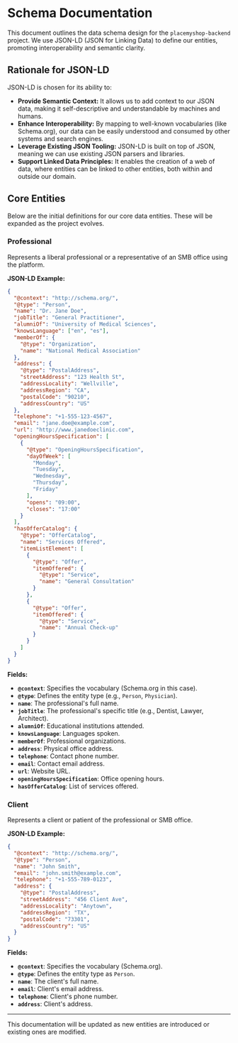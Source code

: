 # Schema Documentation

This document outlines the data schema design for the `placemyshop-backend` project. We use JSON-LD (JSON for Linking Data) to define our entities, promoting interoperability and semantic clarity.

## Rationale for JSON-LD

JSON-LD is chosen for its ability to:

-   **Provide Semantic Context:** It allows us to add context to our JSON data, making it self-descriptive and understandable by machines and humans.
-   **Enhance Interoperability:** By mapping to well-known vocabularies (like Schema.org), our data can be easily understood and consumed by other systems and search engines.
-   **Leverage Existing JSON Tooling:** JSON-LD is built on top of JSON, meaning we can use existing JSON parsers and libraries.
-   **Support Linked Data Principles:** It enables the creation of a web of data, where entities can be linked to other entities, both within and outside our domain.

## Core Entities

Below are the initial definitions for our core data entities. These will be expanded as the project evolves.

### Professional

Represents a liberal professional or a representative of an SMB office using the platform.

**JSON-LD Example:**

```json
{
  "@context": "http://schema.org/",
  "@type": "Person",
  "name": "Dr. Jane Doe",
  "jobTitle": "General Practitioner",
  "alumniOf": "University of Medical Sciences",
  "knowsLanguage": ["en", "es"],
  "memberOf": {
    "@type": "Organization",
    "name": "National Medical Association"
  },
  "address": {
    "@type": "PostalAddress",
    "streetAddress": "123 Health St",
    "addressLocality": "Wellville",
    "addressRegion": "CA",
    "postalCode": "90210",
    "addressCountry": "US"
  },
  "telephone": "+1-555-123-4567",
  "email": "jane.doe@example.com",
  "url": "http://www.janedoeclinic.com",
  "openingHoursSpecification": [
    {
      "@type": "OpeningHoursSpecification",
      "dayOfWeek": [
        "Monday",
        "Tuesday",
        "Wednesday",
        "Thursday",
        "Friday"
      ],
      "opens": "09:00",
      "closes": "17:00"
    }
  ],
  "hasOfferCatalog": {
    "@type": "OfferCatalog",
    "name": "Services Offered",
    "itemListElement": [
      {
        "@type": "Offer",
        "itemOffered": {
          "@type": "Service",
          "name": "General Consultation"
        }
      },
      {
        "@type": "Offer",
        "itemOffered": {
          "@type": "Service",
          "name": "Annual Check-up"
        }
      }
    ]
  }
}
```

**Fields:**

*   **`@context`**: Specifies the vocabulary (Schema.org in this case).
*   **`@type`**: Defines the entity type (e.g., `Person`, `Physician`).
*   **`name`**: The professional's full name.
*   **`jobTitle`**: The professional's specific title (e.g., Dentist, Lawyer, Architect).
*   **`alumniOf`**: Educational institutions attended.
*   **`knowsLanguage`**: Languages spoken.
*   **`memberOf`**: Professional organizations.
*   **`address`**: Physical office address.
*   **`telephone`**: Contact phone number.
*   **`email`**: Contact email address.
*   **`url`**: Website URL.
*   **`openingHoursSpecification`**: Office opening hours.
*   **`hasOfferCatalog`**: List of services offered.

### Client

Represents a client or patient of the professional or SMB office.

**JSON-LD Example:**

```json
{
  "@context": "http://schema.org/",
  "@type": "Person",
  "name": "John Smith",
  "email": "john.smith@example.com",
  "telephone": "+1-555-789-0123",
  "address": {
    "@type": "PostalAddress",
    "streetAddress": "456 Client Ave",
    "addressLocality": "Anytown",
    "addressRegion": "TX",
    "postalCode": "73301",
    "addressCountry": "US"
  }
}
```

**Fields:**

*   **`@context`**: Specifies the vocabulary (Schema.org).
*   **`@type`**: Defines the entity type as `Person`.
*   **`name`**: The client's full name.
*   **`email`**: Client's email address.
*   **`telephone`**: Client's phone number.
*   **`address`**: Client's address.

---

This documentation will be updated as new entities are introduced or existing ones are modified.
```
